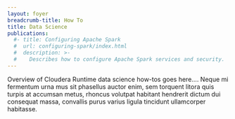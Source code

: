 ```yaml
---
layout: foyer
breadcrumb-title: How To
title: Data Science
publications:
  #- title: Configuring Apache Spark
  #  url: configuring-spark/index.html
  #  description: >-
  #    Describes how to configure Apache Spark services and security.
---
```

Overview of Cloudera Runtime data science how-tos goes here.... Neque
mi fermentum urna mus sit phasellus auctor enim, sem torquent litora
quis turpis at accumsan metus, rhoncus volutpat habitant hendrerit
dictum dui consequat massa, convallis purus varius ligula tincidunt
ullamcorper habitasse.
